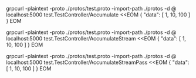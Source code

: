 <!-- prettier-ignore -->
grpcurl -plaintext -proto ./protos/test.proto -import-path ./protos -d @ localhost:5000 test.TestController/Accumulate <<EOM
{
  "data": [
    1,
    10,
    100
  ]
}
EOM

<!-- prettier-ignore -->
grpcurl -plaintext -proto ./protos/test.proto -import-path ./protos -d @ localhost:5000 test.TestController/AccumulateStream <<EOM
{
  "data": [
    1,
    10,
    100
  ]
}
EOM

<!-- prettier-ignore -->
grpcurl -plaintext -proto ./protos/test.proto -import-path ./protos -d @ localhost:5000 test.TestController/AccumulateStreamPass <<EOM
{
  "data": [
    1,
    10,
    100
  ]
}
EOM
